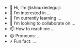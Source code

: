 - 👋 Hi, I’m @shouxiedeguiji
- 👀 I’m interested in ...
- 🌱 I’m currently learning ...
- 💞️ I’m looking to collaborate on ...
- 📫 How to reach me ...
- 😄 Pronouns: ...
- ⚡ Fun fact: ...

<!---
shouxiedeguiji/shouxiedeguiji is a ✨ special ✨ repository because its `README.md` (this file) appears on your GitHub profile.
You can click the Preview link to take a look at your changes.
--->
